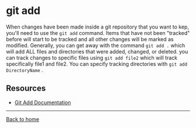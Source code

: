 # git add
When changes have been made inside a git repository that you want to kep, you'll need to use the `git add` command.
Items that have not been "tracked" before will start to be tracked and all other changes will be marked as modified.
Generally, you can get away with the command `git add .` which will add ALL files and directories that were added, changed, or deleted.
you can track changes to specific files using `git add file2` which will track specifically file1 and file2.
You can specify tracking directories with `git add DirectoryName` .
## Resources
- [Git Add Documentation](https://git-scm.com/docs/git-add)
---
[Back to home](../REAME.md)

